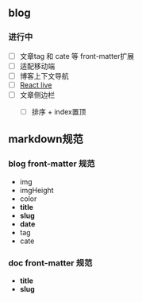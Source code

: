 ## blog

### 进行中
- [ ] 文章tag 和 cate 等 front-matter扩展
- [ ] 适配移动端
- [ ] 博客上下文导航
- [ ] [React live]()
- [ ] 文章侧边栏
    - [ ] 排序 + index置顶


## markdown规范
### blog front-matter 规范
- img
- imgHeight
- color
- **title**
- **slug**
- **date**
- tag
- cate

### doc front-matter 规范
- **title**
- **slug**

<!-- - [remark扩展](https://github.com/remarkjs/remark/blob/main/doc/plugins.md#list-of-plugins) -->

